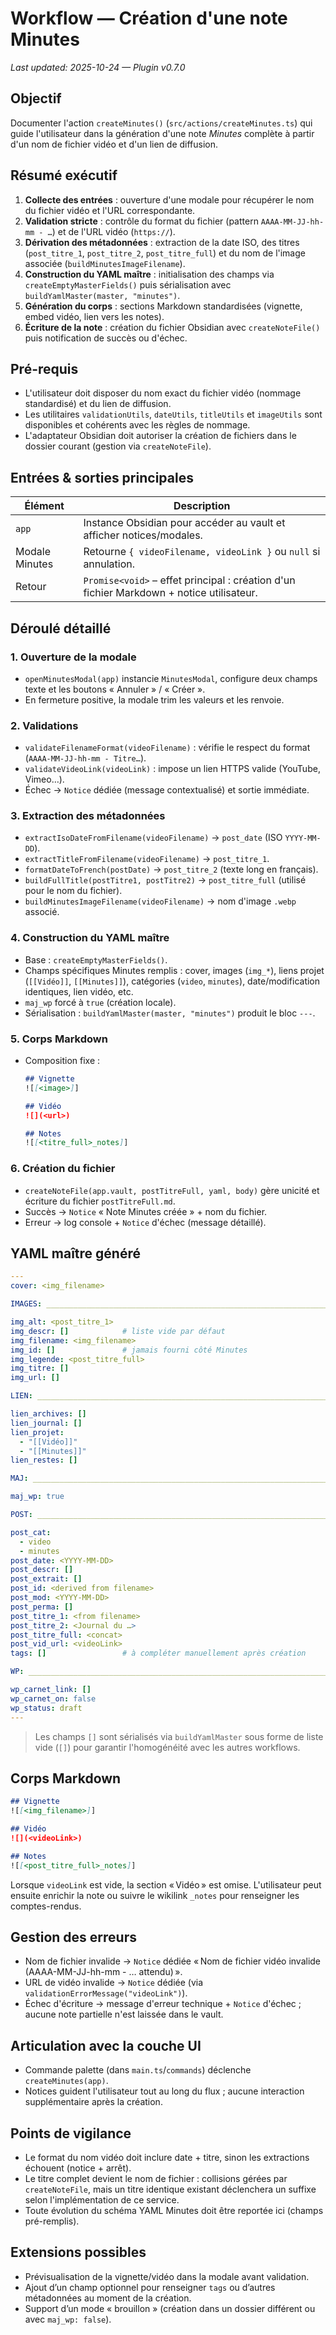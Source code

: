 # Workflow — Création d'une note Minutes
_Last updated: 2025-10-24 — Plugin v0.7.0_

## Objectif
Documenter l'action `createMinutes()` (`src/actions/createMinutes.ts`) qui guide l'utilisateur dans la génération d'une note *Minutes* complète à partir d'un nom de fichier vidéo et d'un lien de diffusion.

## Résumé exécutif
1. **Collecte des entrées** : ouverture d'une modale pour récupérer le nom du fichier vidéo et l'URL correspondante.
2. **Validation stricte** : contrôle du format du fichier (pattern `AAAA-MM-JJ-hh-mm - …`) et de l'URL vidéo (`https://`).
3. **Dérivation des métadonnées** : extraction de la date ISO, des titres (`post_titre_1`, `post_titre_2`, `post_titre_full`) et du nom de l'image associée (`buildMinutesImageFilename`).
4. **Construction du YAML maître** : initialisation des champs via `createEmptyMasterFields()` puis sérialisation avec `buildYamlMaster(master, "minutes")`.
5. **Génération du corps** : sections Markdown standardisées (vignette, embed vidéo, lien vers les notes).
6. **Écriture de la note** : création du fichier Obsidian avec `createNoteFile()` puis notification de succès ou d'échec.

## Pré-requis
- L'utilisateur doit disposer du nom exact du fichier vidéo (nommage standardisé) et du lien de diffusion.
- Les utilitaires `validationUtils`, `dateUtils`, `titleUtils` et `imageUtils` sont disponibles et cohérents avec les règles de nommage.
- L'adaptateur Obsidian doit autoriser la création de fichiers dans le dossier courant (gestion via `createNoteFile`).

## Entrées & sorties principales
| Élément | Description |
| --- | --- |
| `app` | Instance Obsidian pour accéder au vault et afficher notices/modales. |
| Modale Minutes | Retourne `{ videoFilename, videoLink }` ou `null` si annulation. |
| Retour | `Promise<void>` – effet principal : création d'un fichier Markdown + notice utilisateur. |

## Déroulé détaillé
### 1. Ouverture de la modale
- `openMinutesModal(app)` instancie `MinutesModal`, configure deux champs texte et les boutons « Annuler » / « Créer ».
- En fermeture positive, la modale trim les valeurs et les renvoie.

### 2. Validations
- `validateFilenameFormat(videoFilename)` : vérifie le respect du format (`AAAA-MM-JJ-hh-mm - Titre…`).
- `validateVideoLink(videoLink)` : impose un lien HTTPS valide (YouTube, Vimeo…).
- Échec → `Notice` dédiée (message contextualisé) et sortie immédiate.

### 3. Extraction des métadonnées
- `extractIsoDateFromFilename(videoFilename)` → `post_date` (ISO `YYYY-MM-DD`).
- `extractTitleFromFilename(videoFilename)` → `post_titre_1`.
- `formatDateToFrench(postDate)` → `post_titre_2` (texte long en français).
- `buildFullTitle(postTitre1, postTitre2)` → `post_titre_full` (utilisé pour le nom du fichier).
- `buildMinutesImageFilename(videoFilename)` → nom d'image `.webp` associé.

### 4. Construction du YAML maître
- Base : `createEmptyMasterFields()`.
- Champs spécifiques Minutes remplis : cover, images (`img_*`), liens projet (`[[Vidéo]]`, `[[Minutes]]`), catégories (`video`, `minutes`), date/modification identiques, lien vidéo, etc.
- `maj_wp` forcé à `true` (création locale).
- Sérialisation : `buildYamlMaster(master, "minutes")` produit le bloc `---`.

### 5. Corps Markdown
- Composition fixe :
  ```markdown
  ## Vignette
  ![[<image>]]

  ## Vidéo
  ![](<url>)

  ## Notes
  ![[<titre_full>_notes]]
  ```

### 6. Création du fichier
- `createNoteFile(app.vault, postTitreFull, yaml, body)` gère unicité et écriture du fichier `postTitreFull.md`.
- Succès → `Notice` « Note Minutes créée » + nom du fichier.
- Erreur → log console + `Notice` d'échec (message détaillé).

## YAML maître généré
```yaml
---
cover: <img_filename>

IMAGES: ______________________________________________________________________

img_alt: <post_titre_1>
img_descr: []            # liste vide par défaut
img_filename: <img_filename>
img_id: []               # jamais fourni côté Minutes
img_legende: <post_titre_full>
img_titre: []
img_url: []

LIEN: ______________________________________________________________________

lien_archives: []
lien_journal: []
lien_projet:
  - "[[Vidéo]]"
  - "[[Minutes]]"
lien_restes: []

MAJ: ______________________________________________________________________

maj_wp: true

POST: ______________________________________________________________________

post_cat:
  - video
  - minutes
post_date: <YYYY-MM-DD>
post_descr: []
post_extrait: []
post_id: <derived from filename>
post_mod: <YYYY-MM-DD>
post_perma: []
post_titre_1: <from filename>
post_titre_2: <Journal du …>
post_titre_full: <concat>
post_vid_url: <videoLink>
tags: []                 # à compléter manuellement après création

WP: ______________________________________________________________________

wp_carnet_link: []
wp_carnet_on: false
wp_status: draft
---
```

> Les champs `[]` sont sérialisés via `buildYamlMaster` sous forme de liste vide (`[]`) pour garantir l'homogénéité avec les autres workflows.

## Corps Markdown
```markdown
## Vignette
![[<img_filename>]]

## Vidéo
![](<videoLink>)

## Notes
![[<post_titre_full>_notes]]
```

Lorsque `videoLink` est vide, la section « Vidéo » est omise. L'utilisateur peut ensuite enrichir la note ou suivre le wikilink
 `_notes` pour renseigner les comptes-rendus.

## Gestion des erreurs
- Nom de fichier invalide → `Notice` dédiée « Nom de fichier vidéo invalide (AAAA-MM-JJ-hh-mm - … attendu) ».
- URL de vidéo invalide → `Notice` dédiée (via `validationErrorMessage("videoLink")`).
- Échec d'écriture → message d'erreur technique + `Notice` d'échec ; aucune note partielle n'est laissée dans le vault.

## Articulation avec la couche UI
- Commande palette (dans `main.ts`/`commands`) déclenche `createMinutes(app)`.
- Notices guident l'utilisateur tout au long du flux ; aucune interaction supplémentaire après la création.

## Points de vigilance
- Le format du nom vidéo doit inclure date + titre, sinon les extractions échouent (notice + arrêt).
- Le titre complet devient le nom de fichier : collisions gérées par `createNoteFile`, mais un titre identique existant déclenchera un suffixe selon l'implémentation de ce service.
- Toute évolution du schéma YAML Minutes doit être reportée ici (champs pré-remplis).

## Extensions possibles
- Prévisualisation de la vignette/vidéo dans la modale avant validation.
- Ajout d’un champ optionnel pour renseigner `tags` ou d’autres métadonnées au moment de la création.
- Support d’un mode « brouillon » (création dans un dossier différent ou avec `maj_wp: false`).
